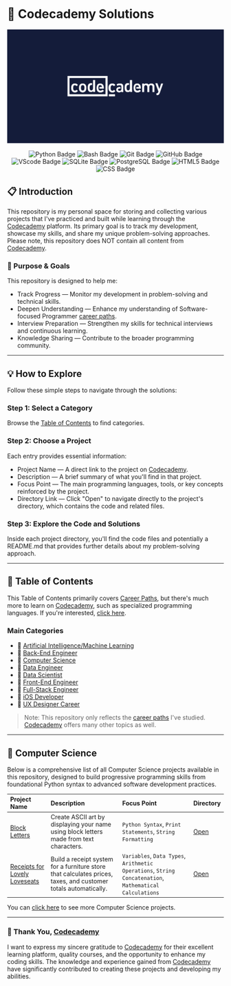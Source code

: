 # 🧠 Codecademy Solutions

[![Codecadmey Logo](./image/codecademy-logo.png)](https://www.codecademy.com/)

<section align="center">
    <span>
        <img alt="Python Badge" src="https://img.shields.io/badge/python-transparent?style=for-the-badge&logo=python&logoColor=fff&color=4584b6">
    </span>
    <span>
        <img alt="Bash Badge" src="https://img.shields.io/badge/bash-transparent?style=for-the-badge&logo=gnu%20bash&logoColor=fff&color=3e3b3b">
    </span>
    <span>
        <img alt="Git Badge" src="https://img.shields.io/badge/git-transparent?style=for-the-badge&logo=git&logoColor=fff&color=F1502F">
    </span>
    <span>
        <img alt="GitHub Badge" src="https://img.shields.io/badge/github-transparent?style=for-the-badge&logo=github&logoColor=fff&color=%23181717">
    </span>
    <span>
        <img alt="VScode Badge" src="https://img.shields.io/badge/vscode-transparent?style=for-the-badge&logo=vscode&labelColor=fff&color=0078d7">
    </span>
    <span>
        <img alt="SQLite Badge" src="https://img.shields.io/badge/sqlite-transparent?style=for-the-badge&logo=sqlite&logoColor=fff&color=%23003B57">
    </span>
    <span>
        <img alt="PostgreSQL Badge" src="https://img.shields.io/badge/postgresql-transparent?style=for-the-badge&logo=postgresql&logoColor=fff&color=008bb9">
    </span>
    <span>
        <img alt="HTML5 Badge" src="https://img.shields.io/badge/HTML5-transparent?style=for-the-badge&logo=html5&logoColor=fff&color=e34f26">
    </span>
    <span>
        <img alt="CSS Badge" src="https://img.shields.io/badge/CSS-transparent?style=for-the-badge&logo=css&logoColor=fff&color=%232965f1">
    </span>
</section>

## 📋 Introduction

This repository is my personal space for storing and collecting various projects that I've practiced and built while learning through the [Codecademy](https://www.codecademy.com/) platform. Its primary goal is to track my development, showcase my skills, and share my unique problem-solving approaches. Please note, this repository does NOT contain all content from [Codecademy](https://www.codecademy.com/).

### 🎯 Purpose & Goals
This repository is designed to help me:

* Track Progress — Monitor my development in problem-solving and technical skills.
* Deepen Understanding — Enhance my understanding of Software-focused Programmer [career paths](https://www.codecademy.com/catalog/subject/all).
* Interview Preparation — Strengthen my skills for technical interviews and continuous learning.
* Knowledge Sharing — Contribute to the broader programming community.

---

## 💡 How to Explore

Follow these simple steps to navigate through the solutions:

### Step 1: Select a Category

Browse the [Table of Contents](#-table-of-contents) to find categories.

### Step 2: Choose a Project

Each entry provides essential information:

* Project Name — A direct link to the project on [Codecademy](https://www.codecademy.com/).
* Description — A brief summary of what you'll find in that project.
* Focus Point — The main programming languages, tools, or key concepts reinforced by the project.
* Directory Link — Click "Open" to navigate directly to the project's directory, which contains the code and related files.

### Step 3: Explore the Code and Solutions

Inside each project directory, you'll find the code files and potentially a README.md that provides further details about my problem-solving approach.

---

## 📁 Table of Contents

This Table of Contents primarily covers [Career Paths](https://www.codecademy.com/catalog/subject/all), but there's much more to learn on [Codecademy](https://www.codecademy.com/), such as specialized programming languages. If you're interested, [click here](https://www.codecademy.com/).

### Main Categories

* 📂 [Artificial Intelligence/Machine Learning]()
* 📂 [Back-End Engineer]()
* 📂 [Computer Science](./computer-science/)
* 📂 [Data Engineer]()
* 📂 [Data Scientist]()
* 📂 [Front-End Engineer]()
* 📂 [Full-Stack Engineer]()
* 📂 [iOS Developer]()
* 📂 [UX Designer Career]()

> Note: This repository only reflects the [career paths](https://www.codecademy.com/catalog/subject/all) I've studied. [Codecademy](https://www.codecademy.com/) offers many other topics as well.

---

## 📂 Computer Science

Below is a comprehensive list of all Computer Science projects available in this repository, designed to build progressive programming skills from foundational Python syntax to advanced software development practices.

| Project Name | Description | Focus Point | Directory |
| :------------------------- | :------------------------------------------------------------------------------------------------------------------------------------------------------------------------------------------- | :---------------------------------- | :---------------------- |
| [Block Letters](https://www.codecademy.com/journeys/computer-science/paths/cscj-22-intro-to-programming/tracks/cscj-22-introduction-to-computer-science-career-path/modules/cscj-22-python-hello-world/projects/python-block-letters) | Create ASCII art by displaying your name using block letters made from text characters. | `Python Syntax`, `Print Statements`, `String Formatting` | [Open](./computer-science/01-block-letters/) |
| [Receipts for Lovely Loveseats](https://www.codecademy.com/journeys/computer-science/paths/cscj-22-intro-to-programming/tracks/cscj-22-introduction-to-computer-science-career-path/modules/cscj-22-python-hello-world/projects/python-furniture-store) | Build a receipt system for a furniture store that calculates prices, taxes, and customer totals automatically. | `Variables`, `Data Types`, `Arithmetic Operations`, `String Concatenation`, `Mathematical Calculations` | [Open](./computer-science/02-receipts-for-lovely-loveseats/) |

You can [click here](./computer-science/) to see more Computer Science projects.

---

### 🙏 Thank You, [Codecademy](https://www.codecademy.com/)

I want to express my sincere gratitude to [Codecademy](https://www.codecademy.com/) for their excellent learning platform, quality courses, and the opportunity to enhance my coding skills. The knowledge and experience gained from [Codecademy](https://www.codecademy.com/) have significantly contributed to creating these projects and developing my abilities.